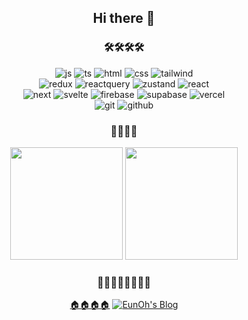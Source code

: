 <div align= "center">

## Hi there 👋

### 🛠️🛠️🛠️🛠️
![js](https://img.shields.io/badge/JavaScript-F7DF1E?style=for-the-badge&logo=JavaScript&logoColor=white)
![ts](https://img.shields.io/badge/TypeScript-007ACC?style=for-the-badge&logo=typescript&logoColor=white)
![html](https://img.shields.io/badge/HTML5-E34F26?style=for-the-badge&logo=html5&logoColor=white)
![css](https://img.shields.io/badge/CSS3-1572B6?style=for-the-badge&logo=css3&logoColor=white)
![tailwind](https://img.shields.io/badge/Tailwind_CSS-38B2AC?style=for-the-badge&logo=tailwind-css&logoColor=white)
<br/>
![redux](https://img.shields.io/badge/Redux-764ABC?style=for-the-badge&logo=Redux&logoColor=white)
![reactquery](https://img.shields.io/badge/-React%20Query-FF4154?style=for-the-badge&logo=react%20query&logoColor=white)
![zustand](https://img.shields.io/badge/Zustand-ecb63e?style=for-the-badge&logo=zustand)
![react](https://img.shields.io/badge/React-20232A?style=for-the-badge&logo=react&logoColor=61DAFB)
<br/>
![next](https://img.shields.io/badge/Next.js-000?logo=nextdotjs&logoColor=fff&style=for-the-badge)
![svelte](https://img.shields.io/badge/Svelte-4A4A55?style=for-the-badge&logo=svelte&logoColor=FF3E00)
![firebase](https://img.shields.io/badge/Firebase-039BE5?style=for-the-badge&logo=Firebase&logoColor=white)
![supabase](https://img.shields.io/badge/Supabase-181818?style=for-the-badge&logo=supabase&logoColor=white)
![vercel](https://img.shields.io/badge/Vercel-000000?style=for-the-badge&logo=vercel&logoColor=white)
<br/>
![git](https://img.shields.io/badge/GIT-E44C30?style=for-the-badge&logo=git&logoColor=white)
![github](https://img.shields.io/badge/GitHub-100000?style=for-the-badge&logo=github&logoColor=white)

### 🏅🏅🏅🏅

<img src="https://github-readme-stats.vercel.app/api/top-langs/?username=eunohhh&layout=compact&theme=graywhite" height="180px" />
<img src="https://github-readme-stats.vercel.app/api?username=eunohhh&show_icons=true&theme=graywhite" height="180px" />

### 🧑‍💻🧑‍💻🧑‍💻🧑‍💻
<a href="https://eunoh.top">🏠🏠🏠🏠</a>
[![EunOh's Blog](https://img.shields.io/badge/Tistory-000000?style=flat-square&logo=Tistory&logoColor=white)](https://ifelseif.tistory.com/)

</div>
<!--
**eunohhh/eunohhh** is a ✨ _special_ ✨ repository because its `README.md` (this file) appears on your GitHub profile.

Here are some ideas to get you started:

- 🔭 I’m currently working on ...
- 🌱 I’m currently learning ...
- 👯 I’m looking to collaborate on ...
- 🤔 I’m looking for help with ...
- 💬 Ask me about ...
- 📫 How to reach me: ...
- 😄 Pronouns: ...
- ⚡ Fun fact: ...
-->

